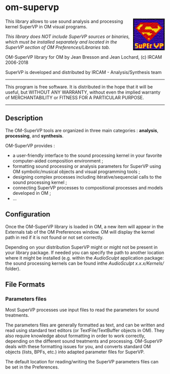 # om-supervp

<img src="resources/pict/supervp.png" align=right>

This library allows to use sound analysis and processing kernel SuperVP in OM visual programs.

_This library does NOT include SuperVP sources or binaries, which must be installed separately and located in the SuperVP section of OM Preferences/Libraries tab._

OM-SuperVP library for OM by Jean Bresson and Jean Lochard, (c) IRCAM 2006-2018

SuperVP is developed and distributed by IRCAM - Analysis/Synthesis team

*************
This program is free software. It is distributed in the hope that it will be useful, but WITHOUT ANY WARRANTY, without even the implied warranty of MERCHANTABILITY or FITNESS FOR A PARTICULAR PURPOSE. 
*************

## Description

The OM-SuperVP tools are organized in three main categories : **analysis**, **processing**, and **synthesis**.

OM-SuperVP provides :

- a user-friendly interface to the sound processing kernel in your favorite computer-aided composition environment ;
- formatting sound processing or analysis parameters for SuperVP using OM symbolic/musical objects and visual programming tools ;
- designing complex processes including itérative/sequencial calls to the sound processing kernel ;
- connecting SuperVP processes to compositional processes and models developed in OM ;
- ...

## Configuration

Once the OM-SuperVP library is loaded in OM, a new item will appear in the Externals tab of the OM Preferences window. OM will display the kernel path in red if it is not found or not set correctly.

Depending on your distribution SuperVP might or might not be present in your library package. 
If needed you can specify the path to another location where it might be installed (e.g. within the _AudioSculpt_ application package: the sound processing kernels can be found inthe _AudioSculpt x.x.x/Kernels/_ folder).


## File Formats

### Parameters files

Most SuperVP processes use input files to read the parameters for sound treatments.

The parameters files are generally formatted as text, and can be written and read using standard text editors (or TextFile/TextBuffer objects in OM). They also require knowledge about formatting in order to work correctly, depending on the different sound treatments and processing. OM-SuperVP deals with these formatting issues for you, and converts standard OM objects (lists, BPFs, etc.) into adapted parameter files for SuperVP.

The default location for reading/writing the SuperVP parameters files can be set in the Preferences.
